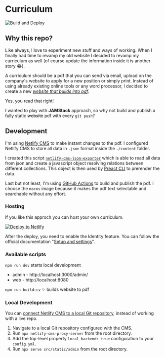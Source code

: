 # Curriculum

![Build and Deploy](https://github.com/marcomontalbano/curriculum/workflows/Build%20and%20Deploy/badge.svg)

## Why this repo?

Like always, I love to experiment new stuff and ways of working.
When I finally had time to revamp my old website I decided to revamp my curriculum as well (of course update the information inside it is another story :joy:).

A curriculum should be a pdf that you can send via email, upload on the company's website to apply for a new position or simply print.
Instead of using already existing online tools or any word processor, I decided to create a new <u>*website that builds into pdf*</u>.

Yes, you read that right!

I wanted to play with **JAMStack** approach, so why not build and publish a fully static ~~website~~ pdf with every `git push`?

## Development

I'm using [Netlify CMS](https://www.netlifycms.org/) to make instant changes to the pdf. I configured Netlify CMS to store all data in `.json` format inside the `./content` folder.

I created this script [`netlify-cms-json-exporter`](https://github.com/marcomontalbano/netlify-cms-json-exporter) which is able to read all data from json and create a javascript object resolving relations between different collections. This object is then used by [Preact CLI](https://github.com/preactjs/preact-cli) to prerender the data.

Last but not least, I'm using [GitHub Actions](https://github.com/features/actions) to build and publish the pdf. I choose the `macos` image because it makes the pdf text selectable and searchable without any effort.

### Hosting

If you like this approch you can host your own curriculum.

[![Deploy to Netlify](https://www.netlify.com/img/deploy/button.svg)](https://app.netlify.com/start/deploy?repository=https://github.com/marcomontalbano/video-to-markdown)

After the deploy, you need to enable the Identity feature. You can follow the official documentation "[Setup and settings](https://docs.netlify.com/visitor-access/git-gateway/#setup-and-settings)".

### Available scripts

`npm run dev` starts local development

- admin - http://localhost:3000/admin/
- web - http://localhost:8080

`npm run build:cv` :sparkles: builds website to pdf

### Local Development

You can [connect Netlify CMS to a local Git repository](https://www.netlifycms.org/docs/beta-features/#working-with-a-local-git-repository), instead of working with a live repo.

1. Navigate to a local Git repository configured with the CMS.
1. Run `npx netlify-cms-proxy-server` from the root directory.
1. Add the top-level property `local_backend: true` configuration to your `config.yml`.
1. Run `npx serve src/static/admin` from the root directory.
